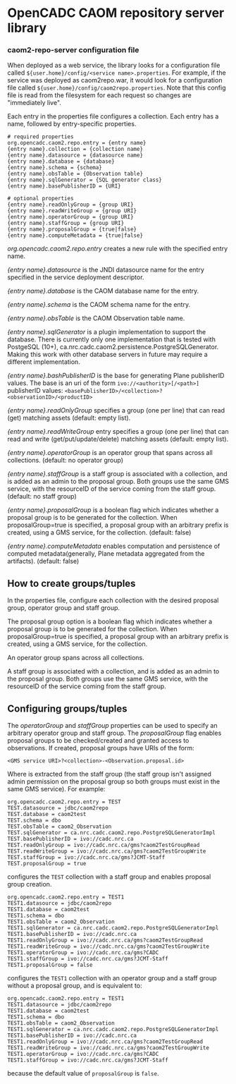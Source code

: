 # OpenCADC CAOM repository server library

### caom2-repo-server configuration file

When deployed as a web service, the library looks for a configuration file called `${user.home}/config/<service name>.properties`.
For example, if the service was deployed as caom2repo.war, it would look for a configuration file called `${user.home}/config/caom2repo.properties`.
Note that this config file is read from the filesystem for each request so changes are "immediately live".

Each entry in the properties file configures a collection. 
Each entry has a name, followed by entry-specific properties.

```
# required properties
org.opencadc.caom2.repo.entry = {entry name}
{entry name}.collection = {collection name}
{entry name}.datasource = {datasource name}
{entry name}.database = {database}
{entry name}.schema = {schema}
{entry name}.obsTable = {Observation table}
{entry name}.sqlGenerator = {SQL generator class}
{entry name}.basePublisherID = {URI}

# optional properties
{entry name}.readOnlyGroup = {group URI}
{entry name}.readWriteGroup = {group URI}
{entry name}.operatorGroup = {group URI}
{entry name}.staffGroup = {group URI}
{entry name}.proposalGroup = {true|false}
{entry name}.computeMetadata = {true|false}
```

_org.opencadc.caom2.repo.entry_ creates a new rule with the specified entry name.

_{entry name}.datasource_ is the JNDI datasource name for the entry specified in the service deployment descriptor.

_{entry name}.database_ is the CAOM database name for the entry.

_{entry name}.schema_ is the CAOM schema name for the entry.

_{entry name}.obsTable_ is the CAOM Observation table name.

_{entry name}.sqlGenerator_ is a plugin implementation to support the database. There is currently only one 
implementation that is tested with PostgeSQL (10+), ca.nrc.cadc.caom2.persistence.PostgreSQLGenerator. 
Making this work with other database servers in future may require a different implementation.

_{entry name}.bashPublisherID_  is the base for generating Plane publisherID values. 
The base is an uri of the form `ivo://<authority>[/<path>]`
publisherID values: `<basePublisherID>/<collection>?<observationID>/<productID>`

_{entry name}.readOnlyGroup_ specifies a group (one per line) that can read (get) matching assets (default: empty list).

_{entry name}.readWriteGroup_ entry specifies a group (one per line) that can read and write (get/put/update/delete) 
matching assets (default: empty list).

_{entry name}.operatorGroup_ is an operator group that spans across all collections. (default: no operator group)

_{entry name}.staffGroup_ is a staff group is associated with a collection, and is added as an admin 
to the proposal group. Both groups use the same GMS service, with the resourceID of the service 
coming from the staff group. (default: no staff group)

_{entry name}.proposalGroup_ is a boolean flag which indicates whether a proposal group is to be generated 
for the collection. When proposalGroup=true is specified, a proposal group with an arbitrary prefix is created, 
using a GMS service, for the collection. (default: false)

_{entry name}.computeMetadata_ enables computation and persistence of computed metadata(generally, Plane metadata 
aggregated from the artifacts). (default: false)


## How to create groups/tuples

In the properties file, configure each collection with the desired proposal group, operator group and staff group.

The proposal group option is a boolean flag which indicates whether a proposal group is to be generated 
for the collection. When proposalGroup=true is specified, a proposal group with an arbitrary prefix is created, 
using a GMS service, for the collection.

An operator group spans across all collections.

A staff group is associated with a collection, and is added as an admin to the proposal group. 
Both groups use the same GMS service, with the resourceID of the service coming from the staff group.

## Configuring groups/tuples

The _operatorGroup_ and _staffGroup_ properties can be used to specify an arbitrary operator group and staff group. 
The _proposalGroup_ flag enables proposal groups to be checked/created and granted access to observations. 
If created, proposal groups have URIs of the form:

```
<GMS service URI>?<collection>-<Observation.proposal.id>
```

Where <GMS service URI> is extracted from the staff group (the staff group isn't assigned admin permission 
on the proposal group so both groups must exist in the same GMS service). For example:

```
org.opencadc.caom2.repo.entry = TEST
TEST.datasource = jdbc/caom2repo
TEST.database = caom2test
TEST.schema = dbo
TEST.obsTable = caom2_Observation
TEST.sqlGenerator = ca.nrc.cadc.caom2.repo.PostgreSQLGeneratorImpl
TEST.basePublisherID = ivo://cadc.nrc.ca
TEST.readOnlyGroup = ivo://cadc.nrc.ca/gms?caom2TestGroupRead
TEST.readWriteGroup = ivo://cadc.nrc.ca/gms?caom2TestGroupWrite
TEST.staffGroup = ivo://cadc.nrc.ca/gms?JCMT-Staff
TEST.proposalGroup = true
```

configures the `TEST` collection with a staff group and enables proposal group creation.


```
org.opencadc.caom2.repo.entry = TEST1
TEST1.datasource = jdbc/caom2repo
TEST1.database = caom2test
TEST1.schema = dbo
TEST1.obsTable = caom2_Observation
TEST1.sqlGenerator = ca.nrc.cadc.caom2.repo.PostgreSQLGeneratorImpl
TEST1.basePublisherID = ivo://cadc.nrc.ca
TEST1.readOnlyGroup = ivo://cadc.nrc.ca/gms?caom2TestGroupRead
TEST1.readWriteGroup = ivo://cadc.nrc.ca/gms?caom2TestGroupWrite
TEST1.operatorGroup = ivo://cadc.nrc.ca/gms?CADC
TEST1.staffGroup = ivo://cadc.nrc.ca/gms?JCMT-Staff
TEST1.proposalGroup = false
```

configures the `TEST1` collection with an operator group and a staff group without a proposal group, and is equivalent to:


```
org.opencadc.caom2.repo.entry = TEST1
TEST1.datasource = jdbc/caom2repo
TEST1.database = caom2test
TEST1.schema = dbo
TEST1.obsTable = caom2_Observation
TEST1.sqlGenerator = ca.nrc.cadc.caom2.repo.PostgreSQLGeneratorImpl
TEST1.basePublisherID = ivo://cadc.nrc.ca
TEST1.readOnlyGroup = ivo://cadc.nrc.ca/gms?caom2TestGroupRead
TEST1.readWriteGroup = ivo://cadc.nrc.ca/gms?caom2TestGroupWrite
TEST1.operatorGroup = ivo://cadc.nrc.ca/gms?CADC
TEST1.staffGroup = ivo://cadc.nrc.ca/gms?JCMT-Staff
```

because the default value of `proposalGroup` is `false`.
